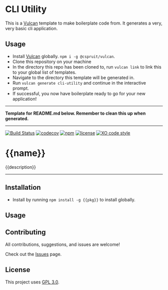 # CLI Utility

This is a [Vulcan](https://github.com/CassandraSpruit/Vulcan) template to make boilerplate code from. It generates a very, very basic cli application.

## Usage
- Install [Vulcan](https://github.com/CassandraSpruit/Vulcan) globally. ```npm i -g @cspruit/vulcan```.
- Clone this repository on your machine
- In the directory this repo has been cloned to, run ```vulcan link``` to link this to your global list of templates.
- Navigate to the directory this template will be generated in.
- Run ```vulcan generate cli-utility``` and continue in the interactive prompt.
- If successful, you now have boilerplate ready to go for your new application!

---
**Template for README.md below. Remember to clean this up when generated.**

---

[![Build Status](https://travis-ci.com/{{ghAuthor}}/{{ghRepoName}}.svg?branch=master)](https://travis-ci.com/{{ghAuthor}}/{{ghRepoName}})
[![codecov](https://codecov.io/gh/{{ghAuthor}}/{{ghRepoName}}/branch/master/graph/badge.svg)](https://codecov.io/gh/{{ghAuthor}}/{{ghRepoName}})
[![npm](https://img.shields.io/npm/v/{{pkg}})](https://www.npmjs.com/package/{{pkg}})
[![license](https://img.shields.io/github/license/{{ghAuthor}}/{{ghRepoName}})](https://github.com/{{ghAuthor}}/{{ghRepoName}}/blob/master/LICENSE)
[![XO code style](https://img.shields.io/badge/code_style-XO-5ed9c7.svg)](https://github.com/xojs/xo)

# {{name}}

{{description}}

---
 
## Installation
- Install by running ```npm install -g {{pkg}}``` to install globally.

## Usage

## Contributing
All contributions, suggestions, and issues are welcome!

Check out the [Issues](https://github.com/{{ghAuthor}}/{{ghRepoName}}/issues) page.

## License
This project uses [GPL 3.0](https://github.com/{{ghAuthor}}/{{ghRepoName}}/blob/master/LICENSE).